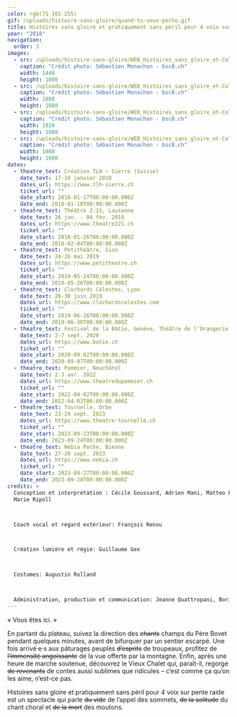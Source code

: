```yaml
---
color: rgb(71 165 255)
gif: /uploads/histoire-sans-gloire/quand-tu-veux-pecho.gif
title: Histoires sans gloire et pratiquement sans péril pour 4 voix sur pente raide
year: "2018"
navigation:
  order: 3
images:
  - src: /uploads/histoire-sans-gloire/WEB_Histoires_sans_gloire_et-Collectif_moitiC_moitiC_moitiC-TLH-Sierre-16_janvier_2018-Photo_c_SCbastien_Monachon_09_8Y2A6085_LR.jpg
    caption: "Crédit photo: Sébastien Monachon - bsc8.ch"
    width: 1440
    height: 1080
  - src: /uploads/histoire-sans-gloire/WEB_Histoires_sans_gloire_et-Collectif_moitiC_moitiC_moitiC-TLH-Sierre-16_janvier_2018-Photo_c_SCbastien_Monachon_14_8Y2A6122_LR.jpg
    caption: "Crédit photo: Sébastien Monachon - bsc8.ch"
    width: 1080
    height: 1080
  - src: /uploads/histoire-sans-gloire/WEB_Histoires_sans_gloire_et-Collectif_moitiC_moitiC_moitiC-TLH-Sierre-16_janvier_2018-Photo_c_SCbastien_Monachon_26_NS5C6326_LR.jpg
    caption: "Crédit photo: Sébastien Monachon - bsc8.ch"
    width: 1920
    height: 1080
  - src: /uploads/histoire-sans-gloire/WEB_Histoires_sans_gloire_et-Collectif_moitiC_moitiC_moitiC-TLH-Sierre-16_janvier_2018-Photo_c_SCbastien_Monachon_28_NS5C6337_LR.jpg
    caption: "Crédit photo: Sébastien Monachon - bsc8.ch"
    width: 1080
    height: 1080
dates:
  - theatre_text: Création TLH – Sierre (Suisse)
    date_text: 17-18 janvier 2018
    dates_url: https://www.tlh-sierre.ch
    ticket_url: ""
    date_start: 2018-01-17T00:00:00.000Z
    date_end: 2018-01-18T00:00:00.000Z
  - theatre_text: Théâtre 2.21, Lausanne
    date_text: 26 jan. - 04 fév. 2018
    dates_url: https://www.theatre221.ch
    ticket_url: ""
    date_start: 2018-01-26T00:00:00.000Z
    date_end: 2018-02-04T00:00:00.000Z
  - theatre_text: Petithéâtre, Sion
    date_text: 24-26 mai 2019
    dates_url: https://www.petitheatre.ch
    ticket_url: ""
    date_start: 2019-05-24T00:00:00.000Z
    date_end: 2019-05-26T00:00:00.000Z
  - theatre_text: Clochards Célestes, Lyon
    date_text: 26-30 juin 2019
    dates_url: https://www.clochardscelestes.com
    ticket_url: ""
    date_start: 2019-06-26T00:00:00.000Z
    date_end: 2019-06-30T00:00:00.000Z
  - theatre_text: Festival de la Bâtie, Genève, Théâtre de l’Orangerie
    date_text: 2-7 sept. 2020
    dates_url: https://www.batie.ch
    ticket_url: ""
    date_start: 2020-09-02T00:00:00.000Z
    date_end: 2020-09-07T00:00:00.000Z
  - theatre_text: Pommier, Neuchâtel
    date_text: 2-3 avr. 2022
    dates_url: https://www.theatredupommier.ch
    ticket_url: ""
    date_start: 2022-04-02T00:00:00.000Z
    date_end: 2022-04-03T00:00:00.000Z
  - theatre_text: Tournelle, Orbe
    date_text: 23-24 sept. 2023
    dates_url: https://www.theatre-tournelle.ch
    ticket_url: ""
    date_start: 2023-09-23T00:00:00.000Z
    date_end: 2023-09-24T00:00:00.000Z
  - theatre_text: Nebia Poche, Bienne
    date_text: 27-28 sept. 2023
    dates_url: https://www.nebia.ch
    ticket_url: ""
    date_start: 2023-09-27T00:00:00.000Z
    date_end: 2023-09-28T00:00:00.000Z
credits: >
  Conception et interprétation : Cécile Goussard, Adrien Mani, Matteo Prandi,
  Marie Ripoll



  Coach vocal et regard extérieur: François Renou



  Création lumière et régie: Guillaume Gex



  Costumes: Augustin Rolland



  Administration, production et communication: Jeanne Quattropani, Boris Degex, Olivier Blättler, Samuel Bezençon
---
```

« Vous êtes ici. »

En partant du plateau, suivez la direction des ~~chants~~ champs du Père Bovet pendant
quelques minutes, avant de bifurquer par un sentier escarpé. Une fois
arrivé·e·s aux pâturages peuplés ~~d’esprits~~ de troupeaux, profitez de
~~l’immensité angoissante~~ de la vue offerte par la montagne. Enfin, après une
heure de marche soutenue, découvrez le Vieux Chalet qui, paraît-il, regorge ~~de
revenants~~ de contes aussi sublimes que ridicules – c’est comme ça qu’on les
aime, n’est-ce pas.

Histoires sans gloire et pratiquement sans péril pour 4 voix sur pente raide est un spectacle qui parle ~~du vide~~ de l’appel des sommets, ~~de la solitude~~ du chant choral et ~~de la mort~~ des moutons.
